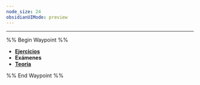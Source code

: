 ```yaml
---
node_size: 24
obsidianUIMode: preview
---
```

---
%% Begin Waypoint %%
- **[Ejercicios](./Ejercicios/Ejercicios.md)**
- **Exámenes**
- **[Teoría](./Teor%C3%ADa/Teor%C3%ADa.md)**

%% End Waypoint %%